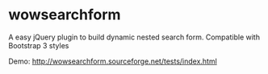 wowsearchform
=============

A easy jQuery plugin to build dynamic nested search form. Compatible with Bootstrap 3 styles

Demo: http://wowsearchform.sourceforge.net/tests/index.html


